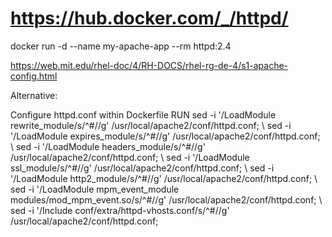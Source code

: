 # https://hub.docker.com/_/httpd/

docker run -d --name my-apache-app --rm httpd:2.4

https://web.mit.edu/rhel-doc/4/RH-DOCS/rhel-rg-de-4/s1-apache-config.html


Alternative: 

Configure httpd.conf within Dockerfile
RUN sed -i '/LoadModule rewrite_module/s/^#//g' /usr/local/apache2/conf/httpd.conf; \ 
    sed -i '/LoadModule expires_module/s/^#//g' /usr/local/apache2/conf/httpd.conf; \ 
    sed -i '/LoadModule headers_module/s/^#//g' /usr/local/apache2/conf/httpd.conf; \ 
    sed -i '/LoadModule ssl_module/s/^#//g' /usr/local/apache2/conf/httpd.conf; \ 
    sed -i '/LoadModule http2_module/s/^#//g' /usr/local/apache2/conf/httpd.conf; \ 
    sed -i '/LoadModule mpm_event_module modules/mod_mpm_event.so/s/^#//g' /usr/local/apache2/conf/httpd.conf; \ 
    sed -i '/Include conf\/extra\/httpd-vhosts.conf/s/^#//g' /usr/local/apache2/conf/httpd.conf;